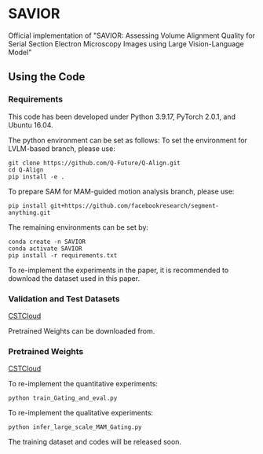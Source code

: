 # SAVIOR
Official implementation of "SAVIOR: Assessing Volume Alignment Quality for Serial Section Electron Microscopy Images using Large Vision-Language Model"

## Using the Code
### Requirements
This code has been developed under Python 3.9.17, PyTorch 2.0.1, and Ubuntu 16.04.

The python environment can be set as follows:
To set the environment for LVLM-based branch, please use:
```shell
git clone https://github.com/Q-Future/Q-Align.git
cd Q-Align
pip install -e .
```
To prepare SAM for MAM-guided motion analysis branch, please use:
```shell
pip install git+https://github.com/facebookresearch/segment-anything.git
```
The remaining environments can be set by:
```shell
conda create -n SAVIOR
conda activate SAVIOR
pip install -r requirements.txt
```

To re-implement the experiments in the paper, it is recommended to download the dataset used in this paper.
### Validation and Test Datasets

[CSTCloud]()

Pretrained Weights can be downloaded from.
### Pretrained Weights

[CSTCloud]()

To re-implement the quantitative experiments:
```Register
python train_Gating_and_eval.py
```

To re-implement the qualitative experiments:
```Register
python infer_large_scale_MAM_Gating.py
```

The training dataset and codes will be released soon.






